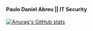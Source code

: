 #### Paulo Daniel Abreu || IT Security

[![Anurag's GitHub stats](https://github-readme-stats.vercel.app/api?username=PauloDanielAbreu&theme=dark)](https://github.com/anuraghazra/github-readme-stats)


<!--
[![Top Langs](https://github-readme-stats.vercel.app/api/top-langs/?username=PauloDanielAbreu&theme=dark)](https://github.com/anuraghazra/github-readme-stats)

-->
